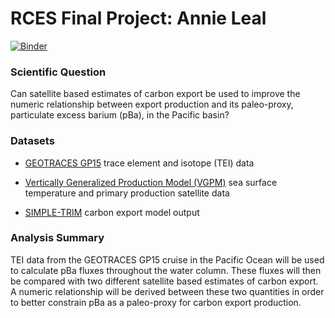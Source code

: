 # RCES Final Project: Annie Leal

[![Binder](https://mybinder.org/badge_logo.svg)](https://mybinder.org/v2/gh/pangeo-data/pangeo-docker-images/2021.09.30?urlpath=git-pull%3Frepo%3Dhttps%253A%252F%252Fgithub.com%252Fannieleal%252Frces-final-project%26urlpath%3Dlab%252Ftree%252Frces-final-project%252FAnnieLeal_RCES_FinalProject.ipynb%26branch%3Dmain)

### Scientific Question

Can satellite based estimates of carbon export be used to improve the numeric relationship between export production and its paleo-proxy, particulate excess barium (pBa), in the Pacific basin?


### Datasets

- [GEOTRACES GP15](https://www.bodc.ac.uk/data/published_data_library/catalogue/10.5285/cf2d9ba9-d51d-3b7c-e053-8486abc0f5fd/)  trace element and isotope (TEI) data

- [Vertically Generalized Production Model (VGPM)](http://orca.science.oregonstate.edu/1080.by.2160.8day.xyz.vgpm.m.chl.m.sst.php) sea surface temperature and primary production satellite data

- [SIMPLE-TRIM](https://tdevries.eri.ucsb.edu/models-and-data-products/) carbon export model output


### Analysis Summary

TEI data from the GEOTRACES GP15 cruise in the Pacific Ocean will be used to calculate pBa fluxes throughout the water column. These fluxes will then be compared with two different satellite based estimates of carbon export. A numeric relationship will be derived between these two quantities in order to better constrain pBa as a paleo-proxy for carbon export production.